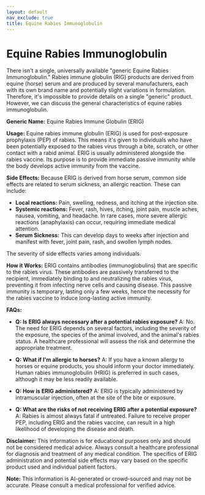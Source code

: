 ```yaml
---
layout: default
nav_exclude: true
title: Equine Rabies Immunoglobulin
---
```


# Equine Rabies Immunoglobulin

There isn't a single, universally available "generic Equine Rabies Immunoglobulin."  Rabies immune globulin (RIG) products are derived from equine (horse) serum and are produced by several manufacturers, each with its own brand name and potentially slight variations in formulation.  Therefore, it's impossible to provide details on a single "generic" product.  However, we can discuss the general characteristics of equine rabies immunoglobulin.

**Generic Name:**  Equine Rabies Immune Globulin (ERIG)


**Usage:**  Equine rabies immune globulin (ERIG) is used for post-exposure prophylaxis (PEP) of rabies. This means it's given to individuals who have been potentially exposed to the rabies virus through a bite, scratch, or other contact with a rabid animal.  ERIG is usually administered alongside the rabies vaccine. Its purpose is to provide immediate passive immunity while the body develops active immunity from the vaccine.


**Side Effects:**  Because ERIG is derived from horse serum, common side effects are related to serum sickness, an allergic reaction.  These can include:

* **Local reactions:** Pain, swelling, redness, and itching at the injection site.
* **Systemic reactions:** Fever, rash, hives, itching, joint pain, muscle aches, nausea, vomiting, and headache.  In rare cases, more severe allergic reactions (anaphylaxis) can occur, requiring immediate medical attention.
* **Serum Sickness:** This can develop days to weeks after injection and manifest with fever, joint pain, rash, and swollen lymph nodes.

The severity of side effects varies among individuals.


**How it Works:** ERIG contains antibodies (immunoglobulins) that are specific to the rabies virus.  These antibodies are passively transferred to the recipient, immediately binding to and neutralizing the rabies virus, preventing it from infecting nerve cells and causing disease.  This passive immunity is temporary, lasting only a few weeks, hence the necessity for the rabies vaccine to induce long-lasting active immunity.


**FAQs:**

* **Q: Is ERIG always necessary after a potential rabies exposure?** A: No.  The need for ERIG depends on several factors, including the severity of the exposure, the species of the animal involved, and the animal's rabies status.  A healthcare professional will assess the risk and determine the appropriate treatment.

* **Q: What if I'm allergic to horses?** A:  If you have a known allergy to horses or equine products, you should inform your doctor immediately.  Human rabies immunoglobulin (HRIG) is preferred in such cases, although it may be less readily available.

* **Q: How is ERIG administered?** A: ERIG is typically administered by intramuscular injection, often at the site of the bite or exposure.

* **Q: What are the risks of not receiving ERIG after a potential exposure?** A: Rabies is almost always fatal if untreated.  Failure to receive proper PEP, including ERIG and the rabies vaccine, can result in a high likelihood of developing the disease and death.


**Disclaimer:** This information is for educational purposes only and should not be considered medical advice.  Always consult a healthcare professional for diagnosis and treatment of any medical condition.  The specifics of ERIG administration and potential side effects may vary based on the specific product used and individual patient factors.


**Note:** This information is AI-generated or crowd-sourced and may not be accurate. Please consult a medical professional for verified advice.